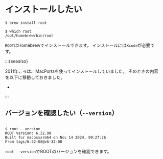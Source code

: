 # インストールしたい

```console
$ brew install root

$ which root
/opt/homebrew/bin/root
```

`ROOT`はHomebrewでインストールできます。
インストールには`Xcode`が必要です。

:::{seealso}

2011年ころは、MacPortsを使ってインストールしていました。
そのときの内容を以下に移動しておきました。

- [](./root-install-macports.md)

:::

## バージョンを確認したい（`--version`）

```console

$ root --version
ROOT Version: 6.32.08
Built for macosxarm64 on Nov 14 2024, 09:27:26
From tags/6-32-08@v6-32-08
```

`root --version`でROOTのバージョンを確認できます。
